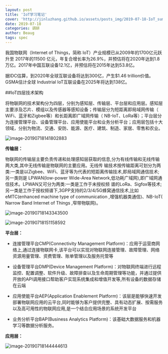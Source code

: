 ```yaml
---
layout: post
title: 'IoT学习笔记'
cover: 'http://jinluzhang.github.io/assets/posts_img/2019-07-18-IoT_summary/image-20190718144444613.png'
date: 2019-07-18
categories: 调研
author: Beaug
tags: spec
---
```




我国物联网（Internet of Things，简称 IoT）产业规模已从2009年的1700亿元跃升至 2017年的11500 亿元，年复合增长率为26.9%，并预估将在2020年达到1.8万亿。2017年中国互联设备12.1亿，并预估将在2015年达到53.8亿。

据IDC估算，到2020年全球互联设备将达到300亿，产生$1.46 trillion价值。GSMA估计全球 Industrial IoT互联设备在2025年将达到138亿。



##IoT四层技术架构

将物联网的技术架构分为四层，分别为感知层、传输层、平台层和应用层。感知层主要涉及芯片、模组以及传感器等感知设备；传输层分为短距离即局域网传输（ WiFi、蓝牙和Zigbee等）和长距离即广域网传输（ NB-IoT、LoRa等）；平台层分为连接管理平台、设备管理平台、应用使能平台和业务分析平台；应用层包括十大领域，分别为物流、交通、安防、能源、医疗、建筑、制造、家居、零售和农业。

![image-20190718141802883](http://jinluzhang.github.io/assets/posts_img/2019-07-18-IoT_summary/image-20190718141802883.png)

**传输层：**

物联网的传输层主要负责传递和处理感知层获取的信息,分为有线传输和无线传输两大类,其中无线传输是物联网的主要应用。无线传 输技术按传输距离可划分为两类:一类是以Zigbee、WiFi、蓝牙等为代表的短距离传输技术,即局域网通信技术;另一类则是 LPWAN(low-power Wide-Area Network,低功耗广域网),即广域网通信技术。LPWAN又可分为两类:一类是工作于未授权频 谱的LoRa、Sigfox等技术;另一类是工作于授权频谱下,3GPP支持的2/3/4/5G蜂窝通信技术,比如eMTC(enhanced machine type of communication ,增强机器类通信)、NB-IoT( Narrow Band Internet of Things ,窄带物联网)。 

![image-20190718143343500](http://jinluzhang.github.io/assets/posts_img/2019-07-18-IoT_summary/image-20190718143343500.png)

![image-20190718151158592](http://jinluzhang.github.io/assets/posts_img/2019-07-18-IoT_summary/image-20190718151158592.png)

**平台层：**

* 连接管理平台CMP(Connectivity Management Platform)：应用于运营商网络上,通过连接物联网卡,该平台可以实现对物联网连接管理、故障管理、网络资源用量管理、资费管理、账单管理以及服务托管等

* 设备管理平台DMP(Device Management Platform)：对物联网终端进行远程监控、配置调整、软件升级、故障排查以及生命周期管理等功能，并通过提供开放的API调用接口帮助客户实现系统集成和增值开发等,所有设备的数据存储在云端

* 应用使能平台AEP(Application Enablement Platform)：该层是能够快速开发部署物联网应用的云平台,同时能够为客户提供完整、具有动态扩展、按需服务以及高可用性的物联网应用,是一个结合应用场景的系统开发平台

* 业务分析平台BAP(Business Analytics Platform)：该基础大数据服务和机器学习等数据分析服务。

**应用层：**

![image-20190718144444613](http://jinluzhang.github.io/assets/posts_img/2019-07-18-IoT_summary/image-20190718144444613.png)

